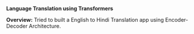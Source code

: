 **Language Translation using Transformers**

**Overview:** Tried to built a English to Hindi Translation app using Encoder-Decoder Architecture.

